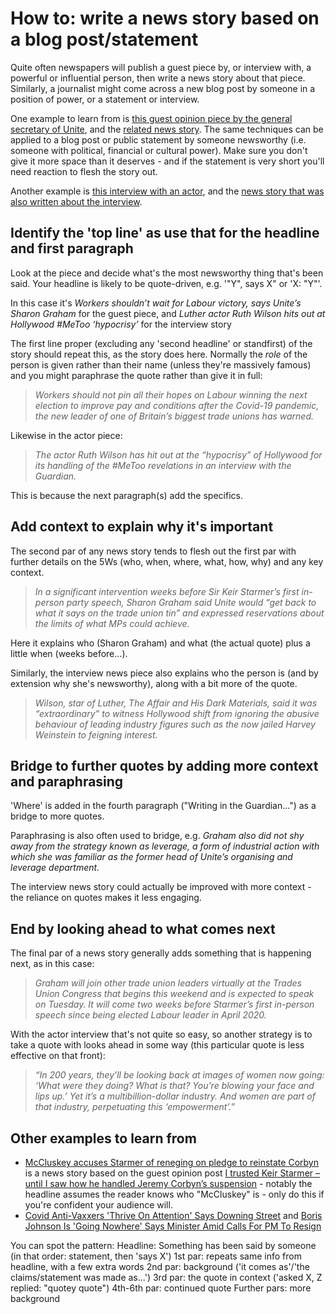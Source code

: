 # How to: write a news story based on a blog post/statement

Quite often newspapers will publish a guest piece by, or interview with, a powerful or influential person, then write a news story about that piece. Similarly, a journalist might come across a new blog post by someone in a position of power, or a statement or interview.

One example to learn from is [this guest opinion piece by the general secretary of Unite](https://www.theguardian.com/commentisfree/2021/sep/12/union-unite-labour-workers-sharon-graham), and the [related news story](https://www.theguardian.com/uk-news/2021/sep/12/workers-shouldnt-wait-for-labour-victory-says-unites-sharon-graham). The same techniques can be applied to a blog post or public statement by someone newsworthy (i.e. someone with political, financial or cultural power). Make sure you don't give it more space than it deserves - and if the statement is very short you'll need reaction to flesh the story out.

Another example is [this interview with an actor](https://www.theguardian.com/culture/2023/may/06/ruth-wilson-interview-the-second-woman-luther-the-affair), and the [news story that was also written about the interview](https://www.theguardian.com/world/2023/may/06/luther-actor-ruth-wilson-hits-out-at-hollywood-metoo-hypcrisy).

## Identify the 'top line' as use that for the headline and first paragraph

Look at the piece and decide what's the most newsworthy thing that's been said. Your headline is likely to be quote-driven, e.g. '"Y", says X" or 'X: "Y"'.

In this case it's *Workers shouldn’t wait for Labour victory, says Unite’s Sharon Graham* for the guest piece, and *Luther actor Ruth Wilson hits out at Hollywood #MeToo ‘hypocrisy’* for the interview story

The first line proper (excluding any 'second headline' or standfirst) of the story should repeat this, as the story does here. Normally the *role* of the person is given rather than their name (unless they're massively famous) and you might paraphrase the quote rather than give it in full:

> *Workers should not pin all their hopes on Labour winning the next election to improve pay and conditions after the Covid-19 pandemic, the new leader of one of Britain’s biggest trade unions has warned.*

Likewise in the actor piece:

> *The actor Ruth Wilson has hit out at the “hypocrisy” of Hollywood for its handling of the #MeToo revelations in an interview with the Guardian.*

This is because the next paragraph(s) add the specifics.

## Add context to explain why it's important

The second par of any news story tends to flesh out the first par with further details on the 5Ws (who, when, where, what, how, why) and any key context. 

> *In a significant intervention weeks before Sir Keir Starmer’s first in-person party speech, Sharon Graham said Unite would “get back to what it says on the trade union tin” and expressed reservations about the limits of what MPs could achieve.*

Here it explains who (Sharon Graham) and what (the actual quote) plus a little when (weeks before...).

Similarly, the interview news piece also explains who the person is (and by extension why she's newsworthy), along with a bit more of the quote.

> *Wilson, star of Luther, The Affair and His Dark Materials, said it was “extraordinary” to witness Hollywood shift from ignoring the abusive behaviour of leading industry figures such as the now jailed Harvey Weinstein to feigning interest.*

## Bridge to further quotes by adding more context and paraphrasing

'Where' is added in the fourth paragraph ("Writing in the Guardian...") as a bridge to more quotes. 

Paraphrasing is also often used to bridge, e.g. *Graham also did not shy away from the strategy known as leverage, a form of industrial action with which she was familiar as the former head of Unite’s organising and leverage department.*

The interview news story could actually be improved with more context - the reliance on quotes makes it less engaging.

## End by looking ahead to what comes next

The final par of a news story generally adds something that is happening next, as in this case:

> *Graham will join other trade union leaders virtually at the Trades Union Congress that begins this weekend and is expected to speak on Tuesday. It will come two weeks before Starmer’s first in-person speech since being elected Labour leader in April 2020.*

With the actor interview that's not quite so easy, so another strategy is to take a quote with looks ahead in some way (this particular quote is less effective on that front):

> *“In 200 years, they’ll be looking back at images of women now going: ‘What were they doing? What is that? You’re blowing your face and lips up.’ Yet it’s a multibillion-dollar industry. And women are part of that industry, perpetuating this ‘empowerment’.”*

## Other examples to learn from

* [McCluskey accuses Starmer of reneging on pledge to reinstate Corbyn](https://www.theguardian.com/politics/2021/sep/13/len-mccluskey-accuses-keir-starmer-reneging-pledge-reinstate-jeremy-corbyn-labour) is a news story based on the guest opinion post [I trusted Keir Starmer – until I saw how he handled Jeremy Corbyn’s suspension](https://www.theguardian.com/commentisfree/2021/sep/13/keir-starmer-jeremy-corbyn-suspension) - notably the headline assumes the reader knows who "McCluskey" is - only do this if you're confident your audience will. 
* [Covid Anti-Vaxxers 'Thrive On Attention' Says Downing Street](https://www.huffingtonpost.co.uk/entry/anti-vaxxers-thrive-attention-downing-street_uk_61dc1e45e4b04b42ab8258e9) and [Boris Johnson Is 'Going Nowhere' Says Minister Amid Calls For PM To Resign](https://www.huffingtonpost.co.uk/entry/boris-johnson-going-nowhere-michael-ellis-downing-street-party-may-20_uk_61dd7eb1e4b0d637aea70683)
 
You can spot the pattern:
Headline: Something has been said by someone (in that order: statement, then 'says X')
1st par: repeats same info from headline, with a few extra words
2nd par: background ('it comes as'/'the claims/statement was made as...')
3rd par: the quote in context ('asked X, Z replied: "quotey quote")
4th-6th par: continued quote
Further pars: more background
